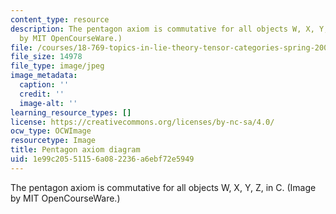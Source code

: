 ```yaml
---
content_type: resource
description: The pentagon axiom is commutative for all objects W, X, Y, Z, in C. (Image
  by MIT OpenCourseWare.)
file: /courses/18-769-topics-in-lie-theory-tensor-categories-spring-2009/1e99c20551156a082236a6ebf72e5949_chp_pentagon.jpg
file_size: 14978
file_type: image/jpeg
image_metadata:
  caption: ''
  credit: ''
  image-alt: ''
learning_resource_types: []
license: https://creativecommons.org/licenses/by-nc-sa/4.0/
ocw_type: OCWImage
resourcetype: Image
title: Pentagon axiom diagram
uid: 1e99c205-5115-6a08-2236-a6ebf72e5949
---
```

The pentagon axiom is commutative for all objects W, X, Y, Z, in C. (Image by MIT OpenCourseWare.)